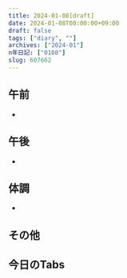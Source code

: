 ```yaml
---
title: 2024-01-08[draft]
date: 2024-01-08T00:00:00+09:00
draft: false
tags: ["diary", ""]
archives: ["2024-01"]
n年日記: ["0108"]
slug: 607662
---
```

## 午前
- 
## 午後
- 
## 体調
- 
## その他
## 今日のTabs